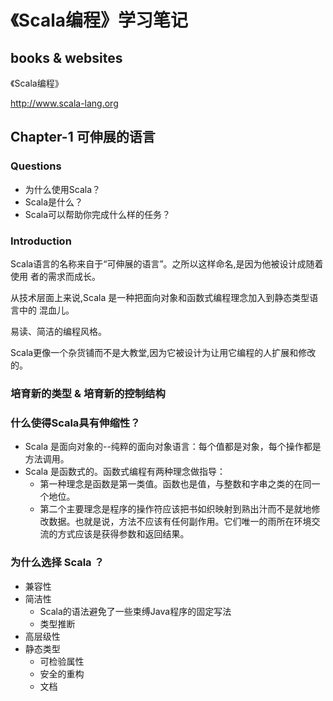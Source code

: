 《Scala编程》学习笔记
=====================

books & websites
-------------------------------------------

《Scala编程》

http://www.scala-lang.org

Chapter-1 可伸展的语言
------------------------------------------

### Questions
- 为什么使用Scala？
- Scala是什么？
- Scala可以帮助你完成什么样的任务？

### Introduction
Scala语言的名称来自于“可伸展的语言”。之所以这样命名,是因为他被设计成随着使用 者的需求而成长。

从技术层面上来说,Scala 是一种把面向对象和函数式编程理念加入到静态类型语言中的 混血儿。

易读、简洁的编程风格。

Scala更像一个杂货铺而不是大教堂,因为它被设计为让用它编程的人扩展和修改的。


### 培育新的类型 & 培育新的控制结构

### 什么使得Scala具有伸缩性？

- Scala 是面向对象的--纯粹的面向对象语言：每个值都是对象，每个操作都是方法调用。
- Scala 是函数式的。函数式编程有两种理念做指导：
  * 第一种理念是函数是第一类值。函数也是值，与整数和字串之类的在同一个地位。
  * 第二个主要理念是程序的操作符应该把书如织映射到熟出汁而不是就地修改数据。也就是说，方法不应该有任何副作用。它们唯一的雨所在环境交流的方式应该是获得参数和返回结果。

### 为什么选择 Scala ？

* 兼容性
* 简洁性
  - Scala的语法避免了一些束缚Java程序的固定写法
  - 类型推断
* 高层级性
* 静态类型
  - 可检验属性
  - 安全的重构
  - 文档


